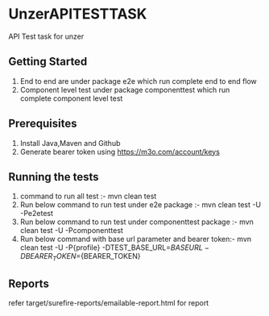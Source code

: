 # UnzerAPITESTTASK
API Test task for unzer

## Getting Started
1) End to end are under package e2e which run complete end to end flow
2) Component level test under package componenttest which run complete component level test


## Prerequisites
1) Install Java,Maven and Github
2) Generate bearer token using https://m3o.com/account/keys

## Running the tests
1) command to run all test :- mvn clean test
2) Run below command to run test under e2e package :- mvn clean test -U -Pe2etest
3) Run below command to run test under componenttest package :- mvn clean test -U -Pcomponenttest
4) Run below command with base url parameter and bearer token:-  mvn clean test -U -P{profile} -DTEST_BASE_URL=${BASEURL} -DBEARER_TOKEN=${BEARER_TOKEN}


## Reports

refer target/surefire-reports/emailable-report.html for report